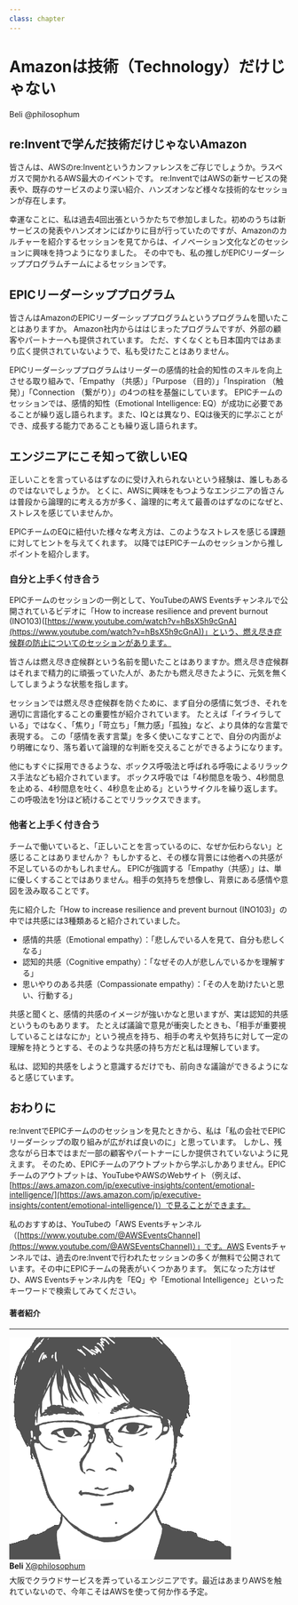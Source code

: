 ```yaml
---
class: chapter
---
```


# Amazonは技術（Technology）だけじゃない

<div class="flush-right">Beli @philosophum</div>

## re:Inventで学んだ技術だけじゃないAmazon

皆さんは、AWSのre:Inventというカンファレンスをご存じでしょうか。ラスベガスで開かれるAWS最大のイベントです。
re:InventではAWSの新サービスの発表や、既存のサービスのより深い紹介、ハンズオンなど様々な技術的なセッションが存在します。

幸運なことに、私は過去4回出張というかたちで参加しました。初めのうちは新サービスの発表やハンズオンにばかりに目が行っていたのですが、Amazonのカルチャーを紹介するセッションを見てからは、イノベーション文化などのセッションに興味を持つようになりました。
その中でも、私の推しがEPICリーダーシッププログラムチームによるセッションです。

## EPICリーダーシッププログラム

皆さんはAmazonのEPICリーダーシッププログラムというプログラムを聞いたことはありますか。
Amazon社内からははじまったプログラムですが、外部の顧客やパートナーへも提供されています。
ただ、すくなくとも日本国内ではあまり広く提供されていないようで、私も受けたことはありません。

EPICリーダーシッププログラムはリーダーの感情的社会的知性のスキルを向上させる取り組みで、「Empathy （共感）」「Purpose （目的）」「Inspiration （触発）」「Connection （繋がり）」の4つの柱を基盤にしています。
EPICチームのセッションでは、感情的知性（Emotional Intelligence: EQ）が成功に必要であることが繰り返し語られます。また、IQとは異なり、EQは後天的に学ぶことができ、成長する能力であることも繰り返し語られます。

## エンジニアにこそ知って欲しいEQ

正しいことを言っているはずなのに受け入れられないという経験は、誰しもあるのではないでしょうか。
とくに、AWSに興味をもつようなエンジニアの皆さんは普段から論理的に考える方が多く、論理的に考えて最善のはずなのになぜと、ストレスを感じていませんか。

EPICチームのEQに紐付いた様々な考え方は、このようなストレスを感じる課題に対してヒントを与えてくれます。
以降ではEPICチームのセッションから推しポイントを紹介します。

### 自分と上手く付き合う

EPICチームのセッションの一例として、YouTubeのAWS Eventsチャンネルで公開されているビデオに「How to increase resilience and prevent burnout (INO103)([https://www.youtube.com/watch?v=hBsX5h9cGnA](https://www.youtube.com/watch?v=hBsX5h9cGnA))」という、燃え尽き症候群の防止についてのセッションがあります。

皆さんは燃え尽き症候群という名前を聞いたことはありますか。燃え尽き症候群はそれまで精力的に頑張っていた人が、あたかも燃え尽きたように、元気を無くしてしまうような状態を指します。

セッションでは燃え尽き症候群を防ぐために、まず自分の感情に気づき、それを適切に言語化することの重要性が紹介されています。
たとえば「イライラしている」ではなく、「焦り」「苛立ち」「無力感」「孤独」など、より具体的な言葉で表現する。
この「感情を表す言葉」を多く使いこなすことで、自分の内面がより明確になり、落ち着いて論理的な判断を交えることができるようになります。

他にもすぐに採用できるような、ボックス呼吸法と呼ばれる呼吸によるリラックス手法なども紹介されています。
ボックス呼吸では「4秒間息を吸う、4秒間息を止める、4秒間息を吐く、4秒息を止める」というサイクルを繰り返します。
この呼吸法を1分ほど続けることでリラックスできます。

### 他者と上手く付き合う

チームで働いていると、「正しいことを言っているのに、なぜか伝わらない」と感じることはありませんか？
もしかすると、その様な背景には他者への共感が不足しているのかもしれません。
EPICが強調する「Empathy（共感）」は、単に優しくすることではありません。相手の気持ちを想像し、背景にある感情や意図を汲み取ることです。

先に紹介した「How to increase resilience and prevent burnout (INO103)」の中では共感には3種類あると紹介されていました。

- 感情的共感（Emotional empathy）：「悲しんでいる人を見て、自分も悲しくなる」
- 認知的共感（Cognitive empathy）：「なぜその人が悲しんでいるかを理解する」
- 思いやりのある共感（Compassionate empathy）：「その人を助けたいと思い、行動する」

共感と聞くと、感情的共感のイメージが強いかなと思いますが、実は認知的共感というものもあります。
たとえば議論で意見が衝突したときも、「相手が重要視していることはなにか」という視点を持ち、相手の考えや気持ちに対して一定の理解を持とうとする、そのような共感の持ち方だと私は理解しています。

私は、認知的共感をしようと意識するだけでも、前向きな議論ができるようになると感じています。

## おわりに

re:InventでEPICチームののセッションを見たときから、私は「私の会社でEPICリーダーシップの取り組みが広がれば良いのに」と思っています。
しかし、残念ながら日本ではまだ一部の顧客やパートナーにしか提供されていないように見えます。
そのため、EPICチームのアウトプットから学ぶしかありません。EPICチームのアウトプットは、YouTubeやAWSのWebサイト（例えば、[https://aws.amazon.com/jp/executive-insights/content/emotional-intelligence/](https://aws.amazon.com/jp/executive-insights/content/emotional-intelligence/)）で見ることができます。

私のおすすめは、YouTubeの「AWS Eventsチャンネル（[https://www.youtube.com/@AWSEventsChannel](https://www.youtube.com/@AWSEventsChannel)）」です。AWS Eventsチャンネルでは、過去のre:Inventで行われたセッションの多くが無料で公開されています。その中にEPICチームの発表がいくつかあります。
気になった方はぜひ、AWS Eventsチャンネル内を「EQ」や「Emotional Intelligence」といったキーワードで検索してみてください。

#### 著者紹介

---

<div class="author-profile">
    <img src="images/beli.png">
    <div>
        <div>
            <b>Beli</b>
            <a href="https://x.com/philosophum">X@philosophum</a>
        </div>
    </div>
</div>
<p style="margin-top: 0.5em; margin-bottom: 2em;">
大阪でクラウドサービスを弄っているエンジニアです。最近はあまりAWSを触れていないので、今年こそはAWSを使って何か作る予定。
</p>
